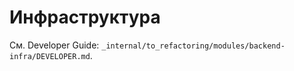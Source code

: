 # Инфраструктура

См. Developer Guide: `_internal/to_refactoring/modules/backend-infra/DEVELOPER.md`.
